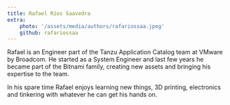 ```yaml
---
title: Rafael Ríos Saavedra
extra:
    photo: '/assets/media/authors/rafariossaa.jpeg'
    github: rafariossaa
---
```


Rafael is an Engineer part of the Tanzu Application Catalog team at VMware by Broadcom. He started as a System Engineer and last few years he became part of the Bitnami family, creating new assets and bringing his expertise to the team.

In his spare time Rafael enjoys learning new things, 3D printing, electronics and tinkering with whatever he can get his hands on.
